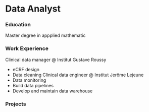 # Data Analyst

### Education
Master degree in appplied mathematic

### Work  Experience
Clinical data manager @ Institut Gustave Roussy
- eCRF design
- Data cleaning
Clinical data engineer @ Institut Jerôme Lejeune
- Data monitoring
- Build data pipelines
- Develop and maintain data warehouse
### Projects
